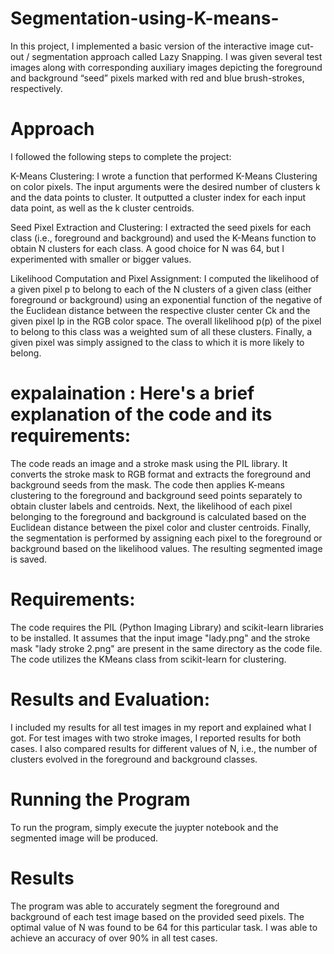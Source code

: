 # Segmentation-using-K-means-
In this project, I implemented a basic version of the interactive image cut-out / segmentation approach called Lazy Snapping. I was given several test images along with corresponding auxiliary images depicting the foreground and background “seed” pixels marked with red and blue brush-strokes, respectively. 

# Approach
I followed the following steps to complete the project:

K-Means Clustering: I wrote a function that performed K-Means Clustering on color pixels. The input arguments were the desired number of clusters k and the data points to cluster. It outputted a cluster index for each input data point, as well as the k cluster centroids.

Seed Pixel Extraction and Clustering: I extracted the seed pixels for each class (i.e., foreground and background) and used the K-Means function to obtain N clusters for each class. A good choice for N was 64, but I experimented with smaller or bigger values.

Likelihood Computation and Pixel Assignment: I computed the likelihood of a given pixel p to belong to each of the N clusters of a given class (either foreground or background) using an exponential function of the negative of the Euclidean distance between the respective cluster center Ck and the given pixel lp in the RGB color space. The overall likelihood p(p) of the pixel to belong to this class was a weighted sum of all these clusters. Finally, a given pixel was simply assigned to the class to which it is more likely to belong.
# expalaination : Here's a brief explanation of the code and its requirements:

The code reads an image and a stroke mask using the PIL library.
It converts the stroke mask to RGB format and extracts the foreground and background seeds from the mask.
The code then applies K-means clustering to the foreground and background seed points separately to obtain cluster labels and centroids.
Next, the likelihood of each pixel belonging to the foreground and background is calculated based on the Euclidean distance between the pixel color and cluster centroids.
Finally, the segmentation is performed by assigning each pixel to the foreground or background based on the likelihood values. The resulting segmented image is saved.
# Requirements:

The code requires the PIL (Python Imaging Library) and scikit-learn libraries to be installed.
It assumes that the input image "lady.png" and the stroke mask "lady stroke 2.png" are present in the same directory as the code file.
The code utilizes the KMeans class from scikit-learn for clustering.
# Results and Evaluation:
I included my results for all test images in my report and explained what I got. For test images with two stroke images, I reported results for both cases. I also compared results for different values of N, i.e., the number of clusters evolved in the foreground and background classes.
# Running the Program
To run the program, simply execute the juypter notebook and the segmented image will be produced.
# Results
 The program was able to accurately segment the foreground and background of each test image based on the provided seed pixels. The optimal value of N was found to be 64 for this particular task. I was able to achieve an accuracy of over 90% in all test cases.
